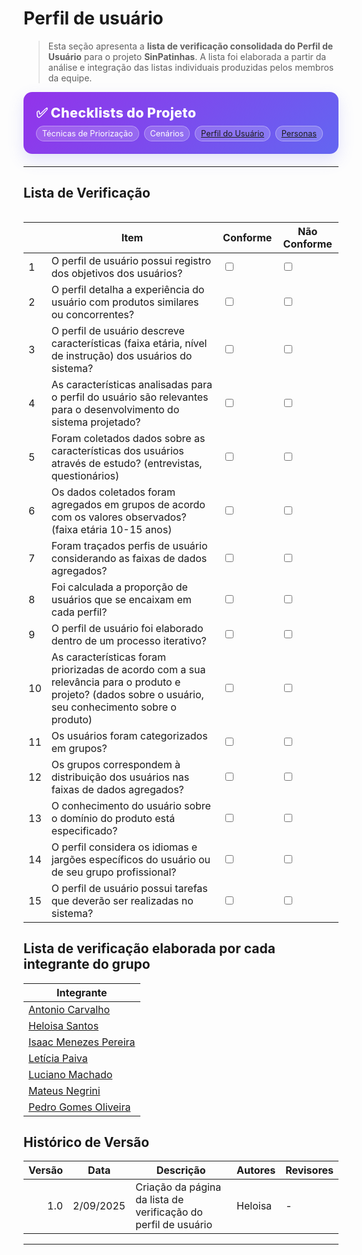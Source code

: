 # Perfil de usuário

> Esta seção apresenta a **lista de verificação consolidada do Perfil de Usuário** para o projeto **SinPatinhas**. A lista foi elaborada a partir da análise e integração das listas individuais produzidas pelos membros da equipe.

<div class="plan-hero">
  <div class="plan-hero__title">✅ Checklists do Projeto</div>
  <div class="plan-hero__chips">
    <span class="chip">Técnicas de Priorização</span>
    <span class="chip">Cenários</span>
    <a href="listas_verificacao.md\lista_verificacao_perfil_usuario.md" class="chip">Perfil do Usuário</a>
    <a href="/docs/elicitacao/listas_verificacao/lista_personas.md" class="chip">Personas</a>
  </div>
</div>

---

## Lista de Verificação

<div class="plan-grid">


</div>

<table>
    <thead>
        <tr>
            <th></th>
            <th>Item</th>
            <th>Conforme</th>
            <th>Não Conforme</th>
        </tr>
    </thead>
    <tbody>
        <tr>
            <td>1</td>
            <td>O perfil de usuário possui registro dos objetivos dos usuários?</td>
            <td><input type="checkbox" name="conforme1"></td>
            <td><input type="checkbox" name="nao_conforme1"></td>
        </tr>
        <tr>
            <td>2</td>
            <td>O perfil detalha a experiência do usuário com produtos similares ou concorrentes?</td>
            <td><input type="checkbox" name="conforme2"></td>
            <td><input type="checkbox" name="nao_conforme2"></td>
        </tr>
        <tr>
            <td>3</td>
            <td>O perfil de usuário descreve características (faixa etária, nível de instrução) dos usuários do sistema?</td>
            <td><input type="checkbox" name="conforme3"></td>
            <td><input type="checkbox" name="nao_conforme3"></td>
        </tr>
        <tr>
            <td>4</td>
            <td>As características analisadas para o perfil do usuário são relevantes para o desenvolvimento do sistema projetado?</td>
            <td><input type="checkbox" name="conforme4"></td>
            <td><input type="checkbox" name="nao_conforme4"></td>
        </tr>
        <tr>
            <td>5</td>
            <td>Foram coletados dados sobre as características dos usuários através de estudo? (entrevistas, questionários)</td>
            <td><input type="checkbox" name="conforme5"></td>
            <td><input type="checkbox" name="nao_conforme5"></td>
        </tr>
        <tr>
            <td>6</td>
            <td>Os dados coletados foram agregados em grupos de acordo com os valores observados? (faixa etária 10-15 anos)</td>
            <td><input type="checkbox" name="conforme6"></td>
            <td><input type="checkbox" name="nao_conforme6"></td>
        </tr>
        <tr>
            <td>7</td>
            <td>Foram traçados perfis de usuário considerando as faixas de dados agregados?</td>
            <td><input type="checkbox" name="conforme7"></td>
            <td><input type="checkbox" name="nao_conforme7"></td>
        </tr>
        <tr>
            <td>8</td>
            <td>Foi calculada a proporção de usuários que se encaixam em cada perfil?</td>
            <td><input type="checkbox" name="conforme8"></td>
            <td><input type="checkbox" name="nao_conforme8"></td>
        </tr>
        <tr>
            <td>9</td>
            <td>O perfil de usuário foi elaborado dentro de um processo iterativo?</td>
            <td><input type="checkbox" name="conforme9"></td>
            <td><input type="checkbox" name="nao_conforme9"></td>
        </tr>
        <tr>
            <td>10</td>
            <td>As características foram priorizadas de acordo com a sua relevância para o produto e projeto? (dados sobre o usuário, seu conhecimento sobre o produto)</td>
            <td><input type="checkbox" name="conforme10"></td>
            <td><input type="checkbox" name="nao_conforme10"></td>
        </tr>
        <tr>
            <td>11</td>
            <td>Os usuários foram categorizados em grupos?</td>
            <td><input type="checkbox" name="conforme11"></td>
            <td><input type="checkbox" name="nao_conforme11"></td>
        </tr>
        <tr>
            <td>12</td>
            <td>Os grupos correspondem à distribuição dos usuários nas faixas de dados agregados?</td>
            <td><input type="checkbox" name="conforme12"></td>
            <td><input type="checkbox" name="nao_conforme12"></td>
        </tr>
        <tr>
            <td>13</td>
            <td>O conhecimento do usuário sobre o domínio do produto está especificado?</td>
            <td><input type="checkbox" name="conforme13"></td>
            <td><input type="checkbox" name="nao_conforme13"></td>
        </tr>
        <tr>
            <td>14</td>
            <td>O perfil considera os idiomas e jargões específicos do usuário ou de seu grupo profissional? </td>
            <td><input type="checkbox" name="conforme14"></td>
            <td><input type="checkbox" name="nao_conforme14"></td>
        </tr>
        <tr>
            <td>15</td>
            <td>O perfil de usuário possui tarefas que deverão ser realizadas no sistema?</td>
            <td><input type="checkbox" name="conforme15"></td>
            <td><input type="checkbox" name="nao_conforme15"></td>
        </tr>
    </tbody>
</table>


## Lista de verificação elaborada por cada integrante do grupo

| Integrante |
|------------|
| [Antonio Carvalho]() |
| [Heloisa Santos](https://docs.google.com/document/d/1_17Gd6IwQEBumfZFkrqFcfNF8LkH3qTYbXeTQScUqBU/edit?usp=sharing) |
| [Isaac Menezes Pereira]() |
| [Letícia Paiva]() |
| [Luciano Machado]() |
| [Mateus Negrini]() |
| [Pedro Gomes Oliveira]() |

## Histórico de Versão

| Versão | Data       | Descrição                                   | Autores  | Revisores |
|-------:|------------|----------------------------------------------|----------|-----------|
| 1.0    | 2/09/2025 | Criação da página da lista de verificação do perfil de usuário   | Heloisa  | -         |

---

<style>
:root{
  --sp-blue: #3766ae;      
  --sp-blue-600:#2f5a9b;
  --sp-blue-100:#e8f0fb;
  --muted: #475569;
  --bg-card: #ffffff;
  --ring: rgba(55,102,174,.25);
}

/* ====== Hero ====== */
.plan-hero{
  background: linear-gradient(135deg, #9333ea 0%, #6366f1 100%);
  border-radius: 14px;
  padding: 1.25rem 1.25rem;
  color: #fff;
  margin: .5rem 0 1.25rem;
  box-shadow: 0 10px 24px rgba(99,102,241,.18);
}
.plan-hero__title{
  font-size: 1.35rem;
  font-weight: 800;
  letter-spacing: .3px;
}
.plan-hero__chips{ margin-top: .5rem; display:flex; gap:.5rem; flex-wrap: wrap; }
.chip{
  font-size: .8rem;
  background: rgba(255,255,255,.18);
  border: 1px solid rgba(255,255,255,.35);
  padding: .25rem .55rem;
  border-radius: 999px;
  backdrop-filter: blur(2px);
}

/* ====== Grid ====== */
.plan-grid{
  display: grid;
  grid-template-columns: repeat(auto-fit, minmax(240px, 1fr));
  gap: 16px;
  align-items: stretch;
}

/* ====== Card ====== */
.card{
  display: block;
  text-decoration: none !important;
  background: var(--bg-card);
  border: 1px solid #e5e7eb;
  border-radius: 14px;
  padding: 16px 16px 14px;
  box-shadow: 0 2px 12px rgba(0,0,0,.04);
  transition: transform .2s ease, box-shadow .2s ease, border-color .2s ease;
  position: relative;
}
.card::before{
  content:"";
  position:absolute; inset:0;
  border-radius: 14px;
  padding:1px;
  background: linear-gradient(135deg, #8b5cf6 0%, #6366f1 100%);
  -webkit-mask: linear-gradient(#000 0 0) content-box, linear-gradient(#000 0 0);
  -webkit-mask-composite: xor; mask-composite: exclude;
  opacity:.0; transition: opacity .2s ease;
}
.card:hover{
  transform: translateY(-4px);
  box-shadow: 0 10px 22px rgba(0,0,0,.10);
  border-color: transparent;
}
.card:hover::before{ opacity: .9; }

.card__icon{
  width: 46px; height: 46px;
  border-radius: 12px;
  background: var(--sp-blue-100);
  display:grid; place-items:center;
  font-size: 1.35rem;
  margin-bottom: 10px;
  color: var(--sp-blue);
  box-shadow: inset 0 0 0 1px rgba(55,102,174,.12);
}
.card__title{
  font-weight: 700;
  font-size: 1.05rem;
  margin-bottom: 4px;
  color: #0f172a;
}
.card__desc{
  color: var(--muted);
  font-size: .95rem;
  line-height: 1.35;
}
</style>
